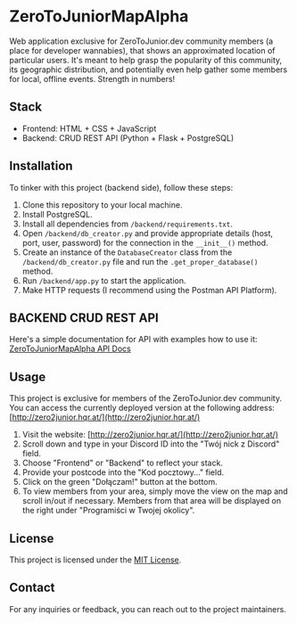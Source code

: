 # ZeroToJuniorMapAlpha

Web application exclusive for ZeroToJunior.dev community members (a place for developer wannabies), that shows an approximated location of particular users. It's meant to help grasp the popularity of this community, its geographic distribution, and potentially even help gather some members for local, offline events. Strength in numbers!

## Stack

- Frontend: HTML + CSS + JavaScript
- Backend: CRUD REST API (Python + Flask + PostgreSQL)

## Installation

To tinker with this project (backend side), follow these steps:

1. Clone this repository to your local machine.
2. Install PostgreSQL.
3. Install all dependencies from `/backend/requirements.txt`.
4. Open `/backend/db_creator.py` and provide appropriate details (host, port, user, password) for the connection in the `__init__()` method.
5. Create an instance of the `DatabaseCreator` class from the `/backend/db_creator.py` file and run the `.get_proper_database()` method.
6. Run `/backend/app.py` to start the application.
7. Make HTTP requests (I recommend using the Postman API Platform).

## BACKEND CRUD REST API

Here's a simple documentation for API with examples how to use it: [ZeroToJuniorMapAlpha API Docs](https://documenter.getpostman.com/view/27582869/2s93m4Y39P)

## Usage

This project is exclusive for members of the ZeroToJunior.dev community. You can access the currently deployed version at the following address: [http://zero2junior.hqr.at/](http://zero2junior.hqr.at/)

1. Visit the website:  [http://zero2junior.hqr.at/](http://zero2junior.hqr.at/)
2. Scroll down and type in your Discord ID into the "Twój nick z Discord" field.
3. Choose "Frontend" or "Backend" to reflect your stack.
4. Provide your postcode into the "Kod pocztowy..." field.
5. Click on the green "Dołączam!" button at the bottom.
6. To view members from your area, simply move the view on the map and scroll in/out if necessary. Members from that area will be displayed on the right under "Programiści w Twojej okolicy".

## License

This project is licensed under the [MIT License](LICENSE).

## Contact

For any inquiries or feedback, you can reach out to the project maintainers.
